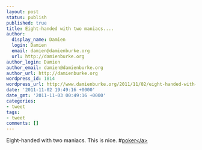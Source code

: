 ```yaml
---
layout: post
status: publish
published: true
title: Eight-handed with two maniacs....
author:
  display_name: Damien
  login: Damien
  email: damien@damienburke.org
  url: http://damienburke.org
author_login: Damien
author_email: damien@damienburke.org
author_url: http://damienburke.org
wordpress_id: 1814
wordpress_url: http://www.damienburke.org/2011/11/02/eight-handed-with-two-maniacs/
date: '2011-11-02 19:49:16 +0000'
date_gmt: '2011-11-03 00:49:16 +0000'
categories:
- tweet
tags:
- tweet
comments: []
---
```

<p>Eight-handed with two maniacs. This is nice. #<a href="http:&#47;&#47;search.twitter.com&#47;search?q=%23poker" class="aktt_hashtag">poker<&#47;a></p>
